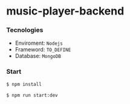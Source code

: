 # music-player-backend

<!-- TODO: Adding description -->

### Tecnologies

- Enviroment: `Nodejs`
- Frameword: `TO_DEFINE`
- Database: `MongoDB`

### Start

```sh
$ npm install

$ npm run start:dev
```
